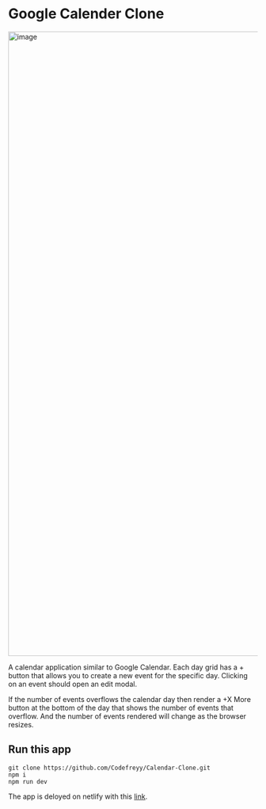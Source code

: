 # Google Calender Clone

<img width="1261" alt="image" src="https://github.com/Codefreyy/Calendar-Clone/assets/104683968/6dc3fedf-df12-4c42-8856-0140489ab33e">

A calendar application similar to Google Calendar. Each day grid has a + button that allows you to create a new event for the specific day. Clicking on an event should open an edit modal.

If the number of events overflows the calendar day then render a +X More button at the bottom of the day that shows the number of events that overflow. And the number of events rendered will change as the browser resizes.

## Run this app
```
git clone https://github.com/Codefreyy/Calendar-Clone.git
npm i
npm run dev
```

The app is deloyed on netlify with this [link](https://joy-googlecalendar-react-ts.netlify.app/).

